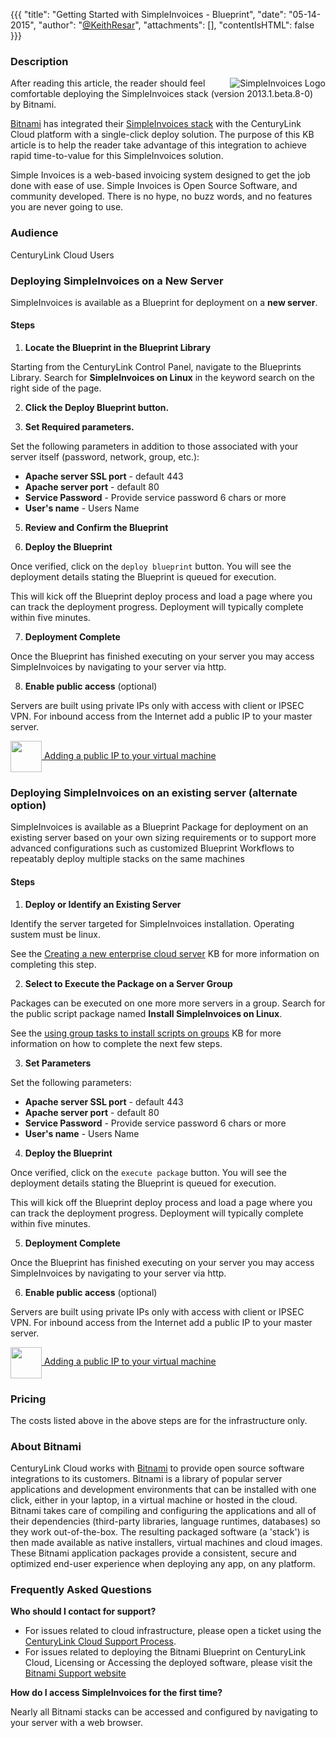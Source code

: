 {{{
  "title": "Getting Started with SimpleInvoices - Blueprint",
  "date": "05-14-2015",
  "author": "<a href='https://twitter.com/KeithResar'>@KeithResar</a>",
  "attachments": [],
  "contentIsHTML": false
}}}



### Description

<img alt="SimpleInvoices Logo" src="/knowledge-base/images/bitnami_logos/simpleinvoices-stack-110x117-62035eb5e389c67479757b4ebf055485.png" style="border:0;float:right;max-width:250px">
   
After reading this article, the reader should feel comfortable deploying the SimpleInvoices stack (version 2013.1.beta.8-0) by Bitnami.

<a href="https://bitnami.com/" rel="no-follow">Bitnami</a> has integrated their <a href="https://bitnami.com/stack/simpleinvoices" rel="no-follow">SimpleInvoices stack</a> with the CenturyLink Cloud platform with a single-click deploy solution.  The purpose of this KB article is to help the reader take advantage of this integration to achieve rapid time-to-value for this SimpleInvoices solution.

Simple Invoices is a web-based invoicing system designed to get the job done with ease of use. Simple Invoices is Open Source Software, and community developed. There is no hype, no buzz words, and no features you are never going to use.


### Audience

CenturyLink Cloud Users


### Deploying SimpleInvoices on a New Server

SimpleInvoices is available as a Blueprint for deployment on a **new server**.

#### Steps


1. **Locate the Blueprint in the Blueprint Library**

  Starting from the CenturyLink Control Panel, navigate to the Blueprints Library. Search for **SimpleInvoices on Linux** in the keyword search on the right side of the page.

2. **Click the Deploy Blueprint button.**

3. **Set Required parameters.**

  Set the following parameters in addition to those associated with your server itself (password, network, group, etc.):

  * **Apache server SSL port** - default 443
  * **Apache server port** - default 80
  * **Service Password** -  Provide service password 6 chars or more 
  * **User's name** -  Users Name 

5. **Review and Confirm the Blueprint**

6. **Deploy the Blueprint**

  Once verified, click on the `deploy blueprint` button. You will see the deployment details stating the Blueprint is queued for execution.

  This will kick off the Blueprint deploy process and load a page where you can track the deployment progress. Deployment will typically complete within five minutes.

7. **Deployment Complete**

  Once the Blueprint has finished executing on your server you may access SimpleInvoices by navigating to your server via http.

8. **Enable public access** (optional)

  Servers are built using private IPs only with access with client or IPSEC VPN.  For inbound access from the Internet add a public IP to your master server.

  <a href="../../network/how-to-add-public-ip-to-virtual-machine/">
    <img style="border:0;width:50px;vertical-align:middle;" src="/knowledge-base/images/shared_assets/fw_icon.png">
    Adding a public IP to your virtual machine
  </a>



### Deploying SimpleInvoices on an existing server (alternate option)

SimpleInvoices is available as a Blueprint Package for deployment on an existing server based on your own sizing requirements or to support more advanced configurations such as customized Blueprint Workflows to repeatably deploy multiple stacks on the same machines

#### Steps


1. **Deploy or Identify an Existing Server**

  Identify the server targeted for SimpleInvoices installation.  Operating sustem must be linux.

  See the [Creating a new enterprise cloud server](../../Servers/creating-a-new-enterprise-cloud-server.md) KB for more information on completing this step.

2. **Select to Execute the Package on a Server Group**

  Packages can be executed on one more more servers in a group.  Search for the public script package named **Install SimpleInvoices on Linux**.

  See the [using group tasks to install scripts on groups](../../Servers/using-group-tasks-to-install-software-and-run-scripts-on-groups.md) KB for more information on how to complete the next few steps.

3. **Set Parameters**

  Set the following parameters:

  * **Apache server SSL port** - default 443
  * **Apache server port** - default 80
  * **Service Password** -  Provide service password 6 chars or more 
  * **User's name** -  Users Name 

4. **Deploy the Blueprint**

  Once verified, click on the `execute package` button. You will see the deployment details stating the Blueprint is queued for execution.

  This will kick off the Blueprint deploy process and load a page where you can track the deployment progress. Deployment will typically complete within five minutes.

5. **Deployment Complete**

  Once the Blueprint has finished executing on your server you may access SimpleInvoices by navigating to your server via http.

6. **Enable public access** (optional)

  Servers are built using private IPs only with access with client or IPSEC VPN.  For inbound access from the Internet add a public IP to your master server.

  <a href="../../network/how-to-add-public-ip-to-virtual-machine/">
    <img style="border:0;width:50px;vertical-align:middle;" src="/knowledge-base/images/shared_assets/fw_icon.png">
    Adding a public IP to your virtual machine
  </a>


### Pricing

The costs listed above in the above steps are for the infrastructure only.


### About Bitnami

CenturyLink Cloud works with [Bitnami](http://www.bitnami.com) to provide open source software integrations to its customers.  Bitnami is a library of popular server applications and development environments that can be installed with one click, either in your laptop, in a virtual machine or hosted in the cloud. Bitnami takes care of compiling and configuring the applications and all of their dependencies (third-party libraries, language runtimes, databases) so they work out-of-the-box. The resulting packaged software (a 'stack') is then made available as native installers, virtual machines and cloud images. These Bitnami application packages provide a consistent, secure and optimized end-user experience when deploying any app, on any platform.


### Frequently Asked Questions

**Who should I contact for support?**

* For issues related to cloud infrastructure, please open a ticket using the [CenturyLink Cloud Support Process](../../Support/how-do-i-report-a-support-issue.md).
* For issues related to deploying the Bitnami Blueprint on CenturyLink Cloud, Licensing or Accessing the deployed software, please visit the [Bitnami Support website](http://www.bitnami.com/support)

**How do I access SimpleInvoices for the first time?**

Nearly all Bitnami stacks can be accessed and configured by navigating to your server with a web browser.


